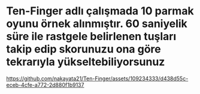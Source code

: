 # Ten-Finger adlı çalışmada 10 parmak oyunu örnek alınmıştır. 60 saniyelik süre ile rastgele belirlenen tuşları takip edip skorunuzu ona göre tekrarıyla yükseltebiliyorsunuz 




https://github.com/nakayata21/Ten-Finger/assets/109234333/d438d55c-eceb-4cfe-a772-2d880f1b9137
